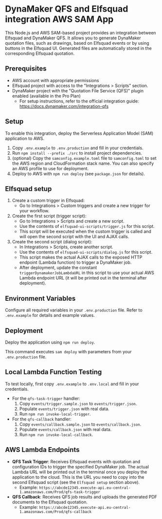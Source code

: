 # DynaMaker QFS and Elfsquad integration AWS SAM App


This Node.js and AWS SAM-based project provides an integration between Elfsquad and DynaMaker QFS. It allows you to generate DynaMaker quotation files, such as drawings, based on Elfsquad events or by using buttons in the Elfsquad UI. Generated files are automatically stored in the corresponding Elfsquad quotation.

## Prerequisites
- AWS account with appropriate permissions
- Elfsquad project with access to the "Integrations > Scripts" section.
- DynaMaker project with the "Quotation File Service (QFS)" plugin enabled (available in the Pro Plan)
    - For setup instructions, refer to the official integration guide: https://docs.dynamaker.com/integration-qfs

## Setup

To enable this integration, deploy the Serverless Application Model (SAM) application to AWS.

1. Copy `.env.example` to `.env.production` and fill in your credentials.
2. Run `npm install --prefix ./src` to install project dependencies.
3. (optional) Copy the `samconfig.example.toml` file to `samconfig.toml` to set the AWS region and CloudFormation stack name. You can also specify an AWS profile to use for deployment.
3. Deploy to AWS with `npm run deploy` (see `package.json` for details).

## Elfsquad setup
1. Create a custom trigger in Elfsquad:
    - Go to Integrations > Custom triggers and create a new trigger for your workflow.
2. Create the first script (trigger script):
    - Go to Integrations > Scripts and create a new script.
    - Use the contents of `elfsquad-ui-scripts/trigger.js` for this script.
    - This script will be executed when the custom trigger is called and will open the second script with the UI and AJAX calls.
3. Create the second script (dialog script):
    - In Integrations > Scripts, create another script.
    - Use the contents of `elfsquad-ui-scripts/dialog.js` for this script.
    - This script makes the actual AJAX calls to the exposed HTTP endpoint (Lambda function) to trigger a DynaMaker job.
    - After deployment, update the constant `triggerDynamakerJobLambdaURL` in this script to use your actual AWS Lambda endpoint URL (it will be printed out in the terminal after deployment).


## Environment Variables
Configure all required variables in your `.env.production` file. Refer to `.env.example` for details and example values.

## Deployment
Deploy the application using `npm run deploy`.

This command executes `sam deploy` with parameters from your `.env.production` file.

## Local Lambda Function Testing
To test locally, first copy `.env.example` to `.env.local` and fill in your credentials.

- For the `qfs-task-trigger` handler:
    1. Copy `events/trigger.sample.json` to `events/trigger.json`.
    2. Populate `events/trigger.json` with real data.
    3. Run `npm run invoke-local-trigger`.
- For the `qfs-callback` handler:
    1. Copy `events/callback.sample.json` to `events/callback.json`.
    2. Populate `events/callback.json` with real data.
    3. Run `npm run invoke-local-callback`.

## AWS Lambda Endpoints
- **QFS Task Trigger**: Receives Elfsquad events with quotation and configuration IDs to trigger the specified DynaMaker job. The actual Lambda URL will be printed out in the terminal once you deploy the application to the cloud. This is the URL you need to copy into the second Elfsquad script (see the `Elfsquad setup` section above).
    - Example: `https://abcde12345.execute-api.eu-central-1.amazonaws.com/Prod/qfs-task-trigger`
- **QFS Callback**: Receives QFS job results and uploads the generated PDF documents to the Elfsquad quotation.
    - Example: `https://abcde12345.execute-api.eu-central-1.amazonaws.com/Prod/qfs-callback`
